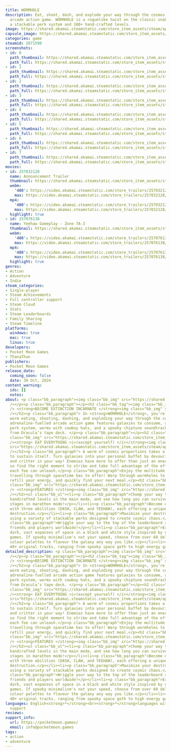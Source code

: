 ```yaml
---
title: WORMHOLE
description: Eat, shoot, dash, and explode your way through the cosmos in this adrenaline-fuelled
  arcade action game. WORMHOLE is a roguelike twist on the classic snake format featuring
  a stackable perk system and 100+ hand-crafted levels.
image: https://shared.akamai.steamstatic.com/store_item_assets/steam/apps/2671590/header.jpg?t=1732501043
capsule_image: https://shared.akamai.steamstatic.com/store_item_assets/steam/apps/2671590/4d587c351587fe5770bd87459645eaaf5d892f04/capsule_231x87.jpg?t=1732501043
categories: game
steamid: 2671590
screenshots:
- id: 0
  path_thumbnail: https://shared.akamai.steamstatic.com/store_item_assets/steam/apps/2671590/ss_e34ba029ec557ed03454bf4da9b89b6f7b2fe2f1.600x338.jpg?t=1732501043
  path_full: https://shared.akamai.steamstatic.com/store_item_assets/steam/apps/2671590/ss_e34ba029ec557ed03454bf4da9b89b6f7b2fe2f1.1920x1080.jpg?t=1732501043
- id: 1
  path_thumbnail: https://shared.akamai.steamstatic.com/store_item_assets/steam/apps/2671590/ss_5b7a82f26c03f5fe8a6c92cb40aed955675b116b.600x338.jpg?t=1732501043
  path_full: https://shared.akamai.steamstatic.com/store_item_assets/steam/apps/2671590/ss_5b7a82f26c03f5fe8a6c92cb40aed955675b116b.1920x1080.jpg?t=1732501043
- id: 2
  path_thumbnail: https://shared.akamai.steamstatic.com/store_item_assets/steam/apps/2671590/ss_35f42a102a289e0eb4111074e0c9698781ec5b5f.600x338.jpg?t=1732501043
  path_full: https://shared.akamai.steamstatic.com/store_item_assets/steam/apps/2671590/ss_35f42a102a289e0eb4111074e0c9698781ec5b5f.1920x1080.jpg?t=1732501043
- id: 3
  path_thumbnail: https://shared.akamai.steamstatic.com/store_item_assets/steam/apps/2671590/ss_bf268d0c64367b9d814b9fe1540242bff0aaa23a.600x338.jpg?t=1732501043
  path_full: https://shared.akamai.steamstatic.com/store_item_assets/steam/apps/2671590/ss_bf268d0c64367b9d814b9fe1540242bff0aaa23a.1920x1080.jpg?t=1732501043
- id: 4
  path_thumbnail: https://shared.akamai.steamstatic.com/store_item_assets/steam/apps/2671590/ss_4c615e53754a7ce0716eb54afffb76042b4dd14e.600x338.jpg?t=1732501043
  path_full: https://shared.akamai.steamstatic.com/store_item_assets/steam/apps/2671590/ss_4c615e53754a7ce0716eb54afffb76042b4dd14e.1920x1080.jpg?t=1732501043
- id: 5
  path_thumbnail: https://shared.akamai.steamstatic.com/store_item_assets/steam/apps/2671590/ss_7a2be211fb0720218f3a1557740446d4dbf2a137.600x338.jpg?t=1732501043
  path_full: https://shared.akamai.steamstatic.com/store_item_assets/steam/apps/2671590/ss_7a2be211fb0720218f3a1557740446d4dbf2a137.1920x1080.jpg?t=1732501043
- id: 6
  path_thumbnail: https://shared.akamai.steamstatic.com/store_item_assets/steam/apps/2671590/ss_0747c04a2f761912f6ad9d900d7900de9a2f3722.600x338.jpg?t=1732501043
  path_full: https://shared.akamai.steamstatic.com/store_item_assets/steam/apps/2671590/ss_0747c04a2f761912f6ad9d900d7900de9a2f3722.1920x1080.jpg?t=1732501043
- id: 7
  path_thumbnail: https://shared.akamai.steamstatic.com/store_item_assets/steam/apps/2671590/ss_8f1d37e04ce969f4d5ebc847428fd7ff6ad7f690.600x338.jpg?t=1732501043
  path_full: https://shared.akamai.steamstatic.com/store_item_assets/steam/apps/2671590/ss_8f1d37e04ce969f4d5ebc847428fd7ff6ad7f690.1920x1080.jpg?t=1732501043
movies:
- id: 257032128
  name: Announcement Trailer
  thumbnail: https://shared.akamai.steamstatic.com/store_item_assets/steam/apps/257032128/movie.293x165.jpg?t=1719449735
  webm:
    '480': https://video.akamai.steamstatic.com/store_trailers/257032128/movie480_vp9.webm?t=1719449735
    max: https://video.akamai.steamstatic.com/store_trailers/257032128/movie_max_vp9.webm?t=1719449735
  mp4:
    '480': https://video.akamai.steamstatic.com/store_trailers/257032128/movie480.mp4?t=1719449735
    max: https://video.akamai.steamstatic.com/store_trailers/257032128/movie_max.mp4?t=1719449735
  highlight: true
- id: 257076138
  name: Yeehaw Gameplay - Zone 7A-3
  thumbnail: https://shared.akamai.steamstatic.com/store_item_assets/steam/apps/257076138/21d33e2a382bca24603fc320828f085e33095638/movie_600x337.jpg?t=1732412383
  webm:
    '480': https://video.akamai.steamstatic.com/store_trailers/257076138/movie480_vp9.webm?t=1732412383
    max: https://video.akamai.steamstatic.com/store_trailers/257076138/movie_max_vp9.webm?t=1732412383
  mp4:
    '480': https://video.akamai.steamstatic.com/store_trailers/257076138/movie480.mp4?t=1732412383
    max: https://video.akamai.steamstatic.com/store_trailers/257076138/movie_max.mp4?t=1732412383
  highlight: true
genres:
- Action
- Adventure
- Indie
steam_categories:
- Single-player
- Steam Achievements
- Full controller support
- Steam Cloud
- Stats
- Steam Leaderboards
- Family Sharing
- Steam Timeline
platforms:
  windows: true
  mac: true
  linux: true
developers:
- Pocket Moon Games
- ThanaThan
publishers:
- Pocket Moon Games
release_date:
  coming_soon: false
  date: 30 Oct, 2024
content_warning:
  ids: []
  notes:
about: <p class="bb_paragraph"><img class="bb_img" src="https://shared.akamai.steamstatic.com/store_item_assets/steam/apps/2671590/extras/wormhole_logo_outline_white.png?t=1732501043"
  /></p><p class="bb_paragraph"></p><h2 class="bb_tag"><img class="bb_img" src="https://shared.akamai.steamstatic.com/store_item_assets/steam/apps/2671590/extras/wormhole_planet_destroy.gif?t=1732501043"
  /> <strong>BECOME EXTINCTION INCARNATE </strong><img class="bb_img" src="https://shared.akamai.steamstatic.com/store_item_assets/steam/apps/2671590/extras/wormhole_planet_destroy.gif?t=1732501043"
  /></h2><p class="bb_paragraph"> In <strong>WORMHOLE</strong>, you're a giant space
  worm eating, shooting, dashing, and exploding your way through the cosmos. This
  adrenaline-fuelled arcade action game features galaxies to consume, a stackable
  perk system, worms with cowboy hats, and a spooky chiptune soundtrack ripped straight
  from Dracula’s tape deck. </p><p class="bb_paragraph"></p><h2 class="bb_tag"><img
  class="bb_img" src="https://shared.akamai.steamstatic.com/store_item_assets/steam/apps/2671590/extras/wormhole_planet_destroy.gif?t=1732501043"
  /><strong> EAT EVERYTHING <i>(except yourself) </i></strong><img class="bb_img"
  src="https://shared.akamai.steamstatic.com/store_item_assets/steam/apps/2671590/extras/wormhole_planet_destroy.gif?t=1732501043"
  /></h2><p class="bb_paragraph"> A worm of cosmic proportions takes a lot of energy
  to sustain itself. Turn galaxies into your personal buffet by devouring every planet
  and critter in your way! Enemies have more to offer than just an energy source,
  so find the right moment to strike and take full advantage of the effects eating
  each foe can unleash.</p><p class="bb_paragraph">Enjoy the multitude of benefits
  travelling through spacetime has to offer! Warp through wormholes to navigate obstacles,
  refill your energy, and quickly find your next meal.</p><h2 class="bb_tag"><img
  class="bb_img" src="https://shared.akamai.steamstatic.com/store_item_assets/steam/apps/2671590/extras/wormhole_planet_destroy.gif?t=1732501043"
  /> <strong>FEATURES </strong><img class="bb_img" src="https://shared.akamai.steamstatic.com/store_item_assets/steam/apps/2671590/extras/wormhole_planet_destroy.gif?t=1732501043"
  /></h2><ul class="bb_ul"><li><p class="bb_paragraph">Chomp your way through 100+
  handcrafted levels in the main mode, and see how long you can survive your favourite
  stages in marathon mode!</p></li><li><p class="bb_paragraph">Become extinction incarnate
  with three abilities (DASH, CLAW, and YEEHAW), each offering a unique flavour of
  destruction.</p></li><li><p class="bb_paragraph">Maximize your destructive potential
  using a variety of stackable perks designed to create cosmic chaos.</p></li><li><p
  class="bb_paragraph">Wriggle your way to the top of the leaderboard against your
  friends and players worldwide!</p></li><li><p class="bb_paragraph">Experience the
  dark, vast expanses of space in a black and white style inspired by early arcade
  games. If spooky minimalism's not your speed, choose from over 60 delicious unlockable
  colour palettes to flavour the galaxy any way you like.</p></li><li><p class="bb_paragraph">Enjoy
  40+ original tracks, ranging from spooky space goth to high energy gabber bangers.</p></li></ul>
detailed_description: <p class="bb_paragraph"><img class="bb_img" src="https://shared.akamai.steamstatic.com/store_item_assets/steam/apps/2671590/extras/wormhole_logo_outline_white.png?t=1732501043"
  /></p><p class="bb_paragraph"></p><h2 class="bb_tag"><img class="bb_img" src="https://shared.akamai.steamstatic.com/store_item_assets/steam/apps/2671590/extras/wormhole_planet_destroy.gif?t=1732501043"
  /> <strong>BECOME EXTINCTION INCARNATE </strong><img class="bb_img" src="https://shared.akamai.steamstatic.com/store_item_assets/steam/apps/2671590/extras/wormhole_planet_destroy.gif?t=1732501043"
  /></h2><p class="bb_paragraph"> In <strong>WORMHOLE</strong>, you're a giant space
  worm eating, shooting, dashing, and exploding your way through the cosmos. This
  adrenaline-fuelled arcade action game features galaxies to consume, a stackable
  perk system, worms with cowboy hats, and a spooky chiptune soundtrack ripped straight
  from Dracula’s tape deck. </p><p class="bb_paragraph"></p><h2 class="bb_tag"><img
  class="bb_img" src="https://shared.akamai.steamstatic.com/store_item_assets/steam/apps/2671590/extras/wormhole_planet_destroy.gif?t=1732501043"
  /><strong> EAT EVERYTHING <i>(except yourself) </i></strong><img class="bb_img"
  src="https://shared.akamai.steamstatic.com/store_item_assets/steam/apps/2671590/extras/wormhole_planet_destroy.gif?t=1732501043"
  /></h2><p class="bb_paragraph"> A worm of cosmic proportions takes a lot of energy
  to sustain itself. Turn galaxies into your personal buffet by devouring every planet
  and critter in your way! Enemies have more to offer than just an energy source,
  so find the right moment to strike and take full advantage of the effects eating
  each foe can unleash.</p><p class="bb_paragraph">Enjoy the multitude of benefits
  travelling through spacetime has to offer! Warp through wormholes to navigate obstacles,
  refill your energy, and quickly find your next meal.</p><h2 class="bb_tag"><img
  class="bb_img" src="https://shared.akamai.steamstatic.com/store_item_assets/steam/apps/2671590/extras/wormhole_planet_destroy.gif?t=1732501043"
  /> <strong>FEATURES </strong><img class="bb_img" src="https://shared.akamai.steamstatic.com/store_item_assets/steam/apps/2671590/extras/wormhole_planet_destroy.gif?t=1732501043"
  /></h2><ul class="bb_ul"><li><p class="bb_paragraph">Chomp your way through 100+
  handcrafted levels in the main mode, and see how long you can survive your favourite
  stages in marathon mode!</p></li><li><p class="bb_paragraph">Become extinction incarnate
  with three abilities (DASH, CLAW, and YEEHAW), each offering a unique flavour of
  destruction.</p></li><li><p class="bb_paragraph">Maximize your destructive potential
  using a variety of stackable perks designed to create cosmic chaos.</p></li><li><p
  class="bb_paragraph">Wriggle your way to the top of the leaderboard against your
  friends and players worldwide!</p></li><li><p class="bb_paragraph">Experience the
  dark, vast expanses of space in a black and white style inspired by early arcade
  games. If spooky minimalism's not your speed, choose from over 60 delicious unlockable
  colour palettes to flavour the galaxy any way you like.</p></li><li><p class="bb_paragraph">Enjoy
  40+ original tracks, ranging from spooky space goth to high energy gabber bangers.</p></li></ul>
languages: English<strong>*</strong><br><strong>*</strong>languages with full audio
  support
reviews:
support_info:
  url: https://pocketmoon.games/
  email: info@pocketmoon.games
tags:
- action
- adventure
---
```

